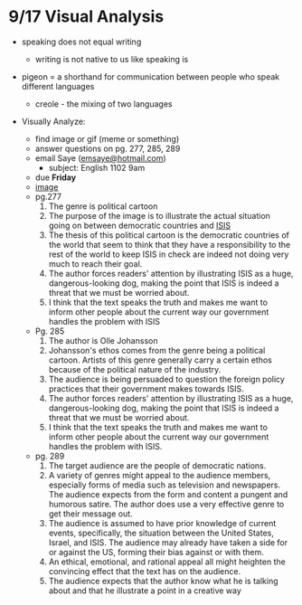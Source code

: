 # 9/17 Visual Analysis

- speaking does not equal writing
    + writing is not native to us like speaking is

- pigeon = a shorthand for communication between people who speak different languages
    + creole - the mixing of two languages

- Visually Analyze:
    + find image or gif (meme or something)
    + answer questions on pg. 277, 285, 289
    + email Saye ([emsaye@hotmail.com](emsaye@hotmail.com))
        * subject: English 1102 9am
    + due **Friday**
    + [image](http://media.cagle.com/35/2014/09/17/153802_600.jpg)
    + pg.277
        1. The genre is  political cartoon
        2. The purpose of the image is to illustrate the actual situation going on between democratic countries and [ISIS](http://en.wikipedia.org/wiki/Islamic_State_of_Iraq_and_the_Levant)
        3. The thesis of this political cartoon is the democratic countries of the world that seem to think that they have a responsibility to the rest of the world to keep ISIS in check are indeed not doing very much to reach their goal. 
        4. The author forces readers' attention by illustrating ISIS as a huge, dangerous-looking dog, making the point that ISIS is indeed a threat that we must be worried about.
        5. I think that the text speaks the truth and makes me want to inform other people about the current way our government handles the problem with ISIS
    + Pg. 285
        1.  The author is Olle Johansson
        2.  Johansson's ethos comes from the genre being a political cartoon. Artists of this genre generally carry a certain ethos because of the political nature of the industry. 
        3.  The audience is being persuaded to question the foreign policy practices that their government makes towards ISIS.
        4.  The author forces readers' attention by illustrating ISIS as a huge, dangerous-looking dog, making the point that ISIS is indeed a threat that we must be worried about.
        5. I think that the text speaks the truth and makes me want to inform other people about the current way our government handles the problem with ISIS.
    + pg. 289
        1. The target audience are the people of democratic nations.
        2. A variety of genres might appeal to the audience members, especially forms of media such as television and newspapers. The audience expects from the form and content a pungent and humorous satire. The author does use a very effective genre to get their message out.
        3. The audience is assumed to have prior knowledge of current events, specifically, the situation between the United States, Israel, and ISIS.  The audience may already have taken a side for or against the US, forming their bias against or with them.
        4. An ethical, emotional, and rational appeal all might heighten the convincing effect that the text has on the audience. 
        5. The audience expects that the author know what he is talking about and that he illustrate a point in a creative way